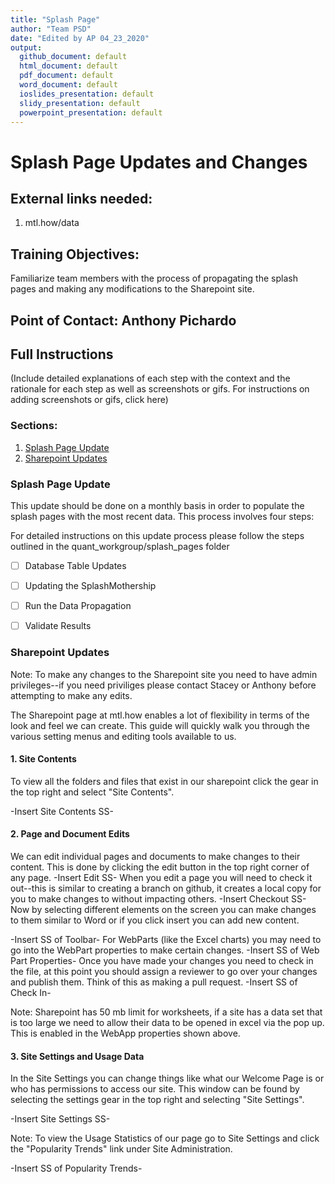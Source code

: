```yaml
---
title: "Splash Page"
author: "Team PSD"
date: "Edited by AP 04_23_2020"
output: 
  github_document: default
  html_document: default
  pdf_document: default
  word_document: default
  ioslides_presentation: default
  slidy_presentation: default
  powerpoint_presentation: default
---
```


# Splash Page Updates and Changes

## External links needed:
1. mtl.how/data


## Training Objectives:
Familiarize team members with the process of propagating the splash pages and making any modifications to the Sharepoint site.

## Point of Contact: Anthony Pichardo

## Full Instructions
(Include detailed explanations of each step with the context and the rationale for each step as well as screenshots or gifs. For instructions on adding screenshots or gifs, click here)
### Sections:
1. [Splash Page Update](#Splash-Page-Update)
2. [Sharepoint Updates](#Sharepoint-Updates)

### Splash Page Update
This update should be done on a monthly basis in order to populate the splash pages with the most recent data. This process involves four steps:

For detailed instructions on this update process please follow the steps outlined in the quant_workgroup/splash_pages folder

 - [ ] Database Table Updates
  
 - [ ] Updating the SplashMothership

 - [ ] Run the Data Propagation

 - [ ] Validate Results


### Sharepoint Updates
Note: To make any changes to the Sharepoint site you need to have admin privileges--if you need priviliges please contact Stacey or Anthony before attempting to make any edits.

The Sharepoint page at mtl.how enables a lot of flexibility in terms of the look and feel we can create. This guide will quickly walk you through the various setting menus and editing tools available to us.

#### 1. Site Contents
To view all the folders and files that exist in our sharepoint click the gear in the top right and select "Site Contents".

-Insert Site Contents SS- 

#### 2. Page and Document Edits

We can edit individual pages and documents to make changes to their content. This is done by clicking the edit button in the top right corner of any page.
-Insert Edit SS-
When you edit a page you will need to check it out--this is similar to creating a branch on github, it creates a local copy for you to make changes to without impacting others.
-Insert Checkout SS-
Now by selecting different elements on the screen you can make changes to them similar to Word or if you click insert you can add new content.

-Insert SS of Toolbar-
For WebParts (like the Excel charts) you may need to go into the WebPart properties to make certain changes.
-Insert SS of Web Part Properties-
Once you have made your changes you need to check in the file, at this point you should assign a reviewer to go over your changes and publish them. Think of this as making a pull request.
-Insert SS of Check In-

Note: Sharepoint has 50 mb limit for worksheets, if a site has a data set that is too large we need to allow their data to be opened in excel via the pop up. This is enabled in the WebApp properties shown above.
#### 3. Site Settings and Usage Data
In the Site Settings you can change things like what our Welcome Page is or who has permissions to access our site. This window can be found by selecting the settings gear in the top right and selecting "Site Settings".

-Insert Site Settings SS-

Note: To view the Usage Statistics of our page go to Site Settings and click the "Popularity Trends" link under Site Administration.

-Insert SS of Popularity Trends-


